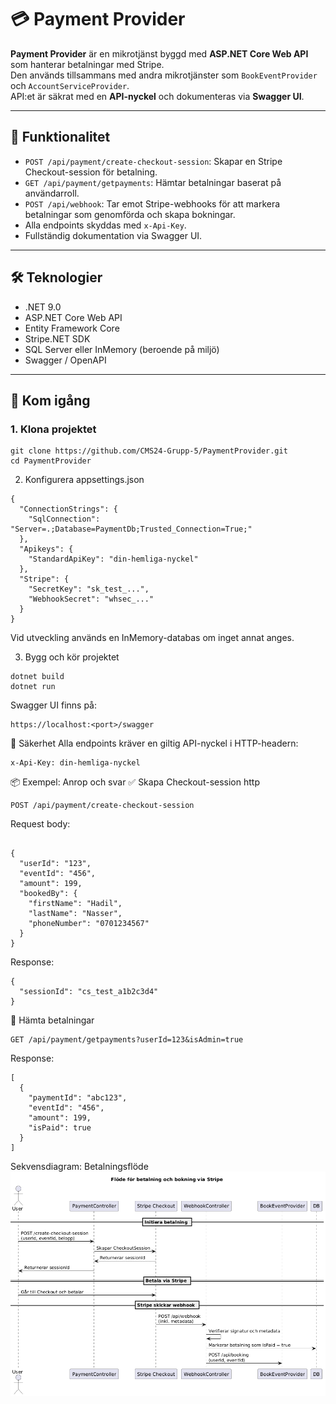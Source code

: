 # 💳 Payment Provider

**Payment Provider** är en mikrotjänst byggd med **ASP.NET Core Web API** som hanterar betalningar med Stripe.  
Den används tillsammans med andra mikrotjänster som `BookEventProvider` och `AccountServiceProvider`.  
API:et är säkrat med en **API-nyckel** och dokumenteras via **Swagger UI**.

---

## 🧩 Funktionalitet

- `POST /api/payment/create-checkout-session`: Skapar en Stripe Checkout-session för betalning.  
- `GET /api/payment/getpayments`: Hämtar betalningar baserat på användarroll.  
- `POST /api/webhook`: Tar emot Stripe-webhooks för att markera betalningar som genomförda och skapa bokningar.  
- Alla endpoints skyddas med `x-Api-Key`.  
- Fullständig dokumentation via Swagger UI.

---

## 🛠️ Teknologier

- .NET 9.0  
- ASP.NET Core Web API  
- Entity Framework Core  
- Stripe.NET SDK  
- SQL Server eller InMemory (beroende på miljö)  
- Swagger / OpenAPI

---

## 🚀 Kom igång

### 1. Klona projektet

```
git clone https://github.com/CMS24-Grupp-5/PaymentProvider.git
cd PaymentProvider
```
2. Konfigurera appsettings.json
```
{
  "ConnectionStrings": {
    "SqlConnection": "Server=.;Database=PaymentDb;Trusted_Connection=True;"
  },
  "Apikeys": {
    "StandardApiKey": "din-hemliga-nyckel"
  },
  "Stripe": {
    "SecretKey": "sk_test_...",
    "WebhookSecret": "whsec_..."
  }
}
```
Vid utveckling används en InMemory-databas om inget annat anges.

3. Bygg och kör projektet
```
dotnet build
dotnet run
```
Swagger UI finns på:

```
https://localhost:<port>/swagger
```
🔐 Säkerhet
Alla endpoints kräver en giltig API-nyckel i HTTP-headern:

```
x-Api-Key: din-hemliga-nyckel
```
📦 Exempel: Anrop och svar
✅ Skapa Checkout-session
http
```
POST /api/payment/create-checkout-session
```
Request body:
```

{
  "userId": "123",
  "eventId": "456",
  "amount": 199,
  "bookedBy": {
    "firstName": "Hadil",
    "lastName": "Nasser",
    "phoneNumber": "0701234567"
  }
}
```
Response:

```
{
  "sessionId": "cs_test_a1b2c3d4"
}
```
📄 Hämta betalningar
```
GET /api/payment/getpayments?userId=123&isAdmin=true
```
Response:

```
[
  {
    "paymentId": "abc123",
    "eventId": "456",
    "amount": 199,
    "isPaid": true
  }
]
```

 Sekvensdiagram: Betalningsflöde
![Registreringsflöde](Presentation/Images/Betalning.png)
 
